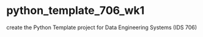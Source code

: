 # python_template_706_wk1
create the Python Template project for Data Engineering Systems (IDS 706)
